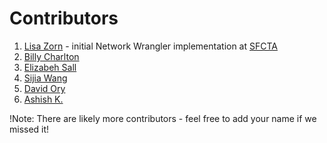 # Contributors

1. [Lisa Zorn](@lmz) - initial Network Wrangler implementation at [SFCTA](www.sfcta.org)
2. [Billy Charlton](@billyc)
3. [Elizabeh Sall](@e-lo)
4. [Sijia Wang](@i-am-sijia)
5. [David Ory](@DavidOry)
6. [Ashish K.](@AshishKuls)

!Note: There are likely more contributors - feel free to add your name if we missed it!
